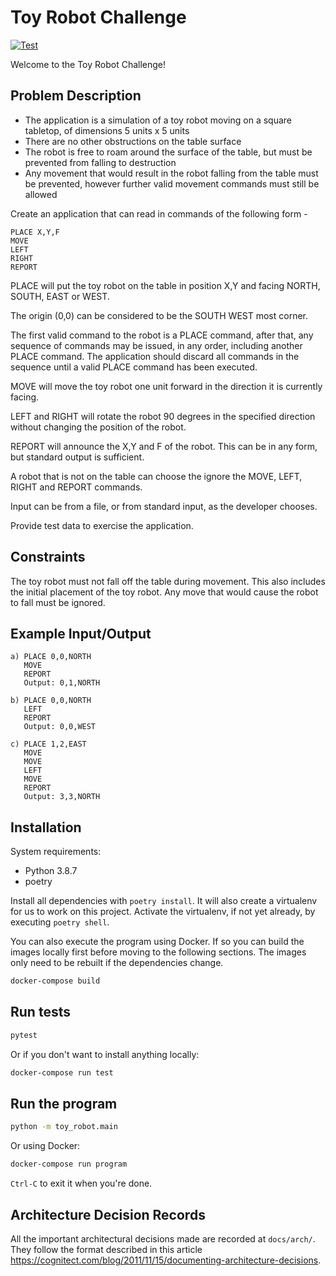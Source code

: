 # Toy Robot Challenge
[![Test](https://github.com/tkhoa2711/toy-robot-challenge/actions/workflows/test.yml/badge.svg)](https://github.com/tkhoa2711/toy-robot-challenge/actions/workflows/test.yml)

Welcome to the Toy Robot Challenge!

## Problem Description

* The application is a simulation of a toy robot moving on a square tabletop, of dimensions 5 units x 5 units
* There are no other obstructions on the table surface
* The robot is free to roam around the surface of the table, but must be prevented from falling to destruction
* Any movement that would result in the robot falling from the table must be prevented, however further valid movement
  commands must still be allowed

Create an application that can read in commands of the following form -

    PLACE X,Y,F
    MOVE
    LEFT
    RIGHT
    REPORT

PLACE will put the toy robot on the table in position X,Y and facing NORTH, SOUTH, EAST or WEST.

The origin (0,0) can be considered to be the SOUTH WEST most corner.

The first valid command to the robot is a PLACE command, after that, any sequence of commands may be issued, in any
order, including another PLACE command. The application should discard all commands in the sequence until a valid PLACE
command has been executed.

MOVE will move the toy robot one unit forward in the direction it is currently facing.

LEFT and RIGHT will rotate the robot 90 degrees in the specified direction without changing the position of the robot.

REPORT will announce the X,Y and F of the robot. This can be in any form, but standard output is sufficient.

A robot that is not on the table can choose the ignore the MOVE, LEFT, RIGHT and REPORT commands.

Input can be from a file, or from standard input, as the developer chooses.

Provide test data to exercise the application.

## Constraints

The toy robot must not fall off the table during movement. This also includes the initial placement of the toy robot.
Any move that would cause the robot to fall must be ignored.

## Example Input/Output

    a) PLACE 0,0,NORTH
       MOVE
       REPORT
       Output: 0,1,NORTH

    b) PLACE 0,0,NORTH
       LEFT
       REPORT
       Output: 0,0,WEST

    c) PLACE 1,2,EAST
       MOVE
       MOVE
       LEFT
       MOVE
       REPORT
       Output: 3,3,NORTH

## Installation

System requirements:

- Python 3.8.7
- poetry

Install all dependencies with `poetry install`. It will also create a virtualenv for us to work on this project.
Activate the virtualenv, if not yet already, by executing `poetry shell`.

You can also execute the program using Docker. If so you can build the images locally first before moving to the
following sections. The images only need to be rebuilt if the dependencies change.

```sh
docker-compose build
```

## Run tests

```sh
pytest
```

Or if you don't want to install anything locally:

```sh
docker-compose run test
```

## Run the program

```sh
python -m toy_robot.main
```

Or using Docker:

```sh
docker-compose run program
```

`Ctrl-C` to exit it when you're done.

## Architecture Decision Records

All the important architectural decisions made are recorded at `docs/arch/`. They follow the format described in this
article https://cognitect.com/blog/2011/11/15/documenting-architecture-decisions.
